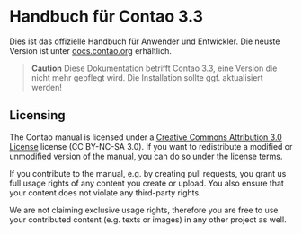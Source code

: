# Handbuch für Contao 3.3

Dies ist das offizielle Handbuch für Anwender und Entwickler. Die neuste 
Version ist unter [docs.contao.org][1] erhältlich.

> **Caution** Diese Dokumentation betrifft Contao 3.3, eine Version die 
> nicht mehr gepflegt wird. Die Installation sollte ggf. aktualisiert werden!



## Licensing

The Contao manual is licensed under a [Creative Commons Attribution 3.0
License][2] license (CC BY-NC-SA 3.0). If you want to redistribute a modified or
unmodified version of the manual, you can do so under the license terms.

If you contribute to the manual, e.g. by creating pull requests, you grant us
full usage rights of any content you create or upload. You also ensure that your
content does not violate any third-party rights.

We are not claiming exclusive usage rights, therefore you are free to use your
contributed content (e.g. texts or images) in any other project as well.


[1]: https://docs.contao.org/
[2]: http://creativecommons.org/licenses/by-nc-sa/3.0/
